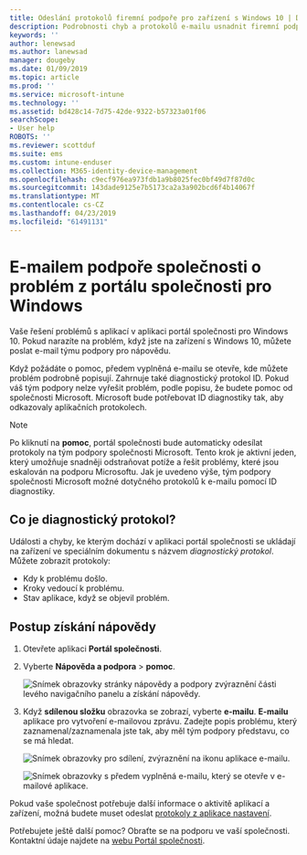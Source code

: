 ```yaml
---
title: Odeslání protokolů firemní podpoře pro zařízení s Windows 10 | Dokumentace Microsoftu
description: Podrobnosti chyb a protokolů e-mailu usnadnit firemní podpoře opravit problémy s aplikací
keywords: ''
author: lenewsad
ms.author: lanewsad
manager: dougeby
ms.date: 01/09/2019
ms.topic: article
ms.prod: ''
ms.service: microsoft-intune
ms.technology: ''
ms.assetid: bd428c14-7d75-42de-9322-b57323a01f06
searchScope:
- User help
ROBOTS: ''
ms.reviewer: scottduf
ms.suite: ems
ms.custom: intune-enduser
ms.collection: M365-identity-device-management
ms.openlocfilehash: c9ecf976ea973fdb1a9b8025fec0bf49d7f87d0c
ms.sourcegitcommit: 143dade9125e7b5173ca2a3a902bcd6f4b14067f
ms.translationtype: MT
ms.contentlocale: cs-CZ
ms.lasthandoff: 04/23/2019
ms.locfileid: "61491131"
---
```

# <a name="email-your-company-support-about-problem-from-company-portal-for-windows"></a>E-mailem podpoře společnosti o problém z portálu společnosti pro Windows

Vaše řešení problémů s aplikací v aplikaci portál společnosti pro Windows 10. Pokud narazíte na problém, když jste na zařízení s Windows 10, můžete poslat e-mail týmu podpory pro nápovědu. 

Když požádáte o pomoc, předem vyplněná e-mailu se otevře, kde můžete problém podrobně popisují. Zahrnuje také diagnostický protokol ID. Pokud váš tým podpory nelze vyřešit problém, podle popisu, že budete pomoc od společnosti Microsoft. Microsoft bude potřebovat ID diagnostiky tak, aby odkazovaly aplikačních protokolech.   


> [!Note]       
> Po kliknutí na **pomoc**, portál společnosti bude automaticky odesílat protokoly na tým podpory společnosti Microsoft. Tento krok je aktivní jeden, který umožňuje snadněji odstraňovat potíže a řešit problémy, které jsou eskalován na podporu Microsoftu. Jak je uvedeno výše, tým podpory společnosti Microsoft možné dotyčného protokolů k e-mailu pomocí ID diagnostiky.  

## <a name="what-is-a-diagnostic-log"></a>Co je diagnostický protokol?

Události a chyby, ke kterým dochází v aplikaci portál společnosti se ukládají na zařízení ve speciálním dokumentu s názvem _diagnostický protokol_. Můžete zobrazit protokoly:  
* Kdy k problému došlo.  
* Kroky vedoucí k problému.  
* Stav aplikace, když se objevil problém.   

## <a name="steps-to-get-help"></a>Postup získání nápovědy  

1. Otevřete aplikaci **Portál společnosti**.
2. Vyberte **Nápověda a podpora** > **pomoc**.  

   ![Snímek obrazovky stránky nápovědy a podpory zvýraznění části levého navigačního panelu a získání nápovědy.](./media/1812_UCP_Help_Support_Get_Help_Logs.png)    

3. Když **sdílenou složku** obrazovka se zobrazí, vyberte **e-mailu**. **E-mailu** aplikace pro vytvoření e-mailovou zprávu. Zadejte popis problému, který zaznamenal/zaznamenala jste tak, aby měl tým podpory představu, co se má hledat.  

   ![Snímek obrazovky pro sdílení, zvýraznění na ikonu aplikace e-mailu.](./media/1811_Mail_Logs_Windows_CPapp.png)  


   ![Snímek obrazovky s předem vyplněná e-mailu, který se otevře v e-mailové aplikace.](./media/1811_Get_Help_Email_Windows_CPapp.png)  

Pokud vaše společnost potřebuje další informace o aktivitě aplikací a zařízení, možná budete muset odeslat [protokoly z aplikace nastavení](send-logs-to-your-it-admin-settings-windows.md).  

Potřebujete ještě další pomoc? Obraťte se na podporu ve vaší společnosti. Kontaktní údaje najdete na [webu Portál společnosti](https://go.microsoft.com/fwlink/?linkid=2010980).  
